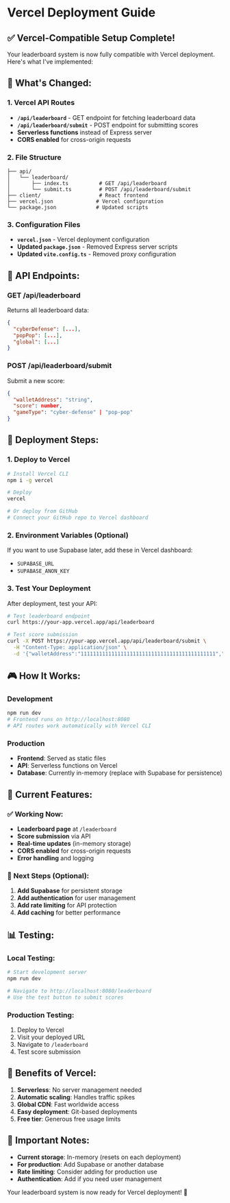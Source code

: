 # Vercel Deployment Guide

## ✅ **Vercel-Compatible Setup Complete!**

Your leaderboard system is now fully compatible with Vercel deployment. Here's what I've implemented:

## 🚀 **What's Changed:**

### **1. Vercel API Routes**
- **`/api/leaderboard`** - GET endpoint for fetching leaderboard data
- **`/api/leaderboard/submit`** - POST endpoint for submitting scores
- **Serverless functions** instead of Express server
- **CORS enabled** for cross-origin requests

### **2. File Structure**
```
├── api/
│   └── leaderboard/
│       ├── index.ts          # GET /api/leaderboard
│       └── submit.ts         # POST /api/leaderboard/submit
├── client/                   # React frontend
├── vercel.json              # Vercel configuration
└── package.json             # Updated scripts
```

### **3. Configuration Files**
- **`vercel.json`** - Vercel deployment configuration
- **Updated `package.json`** - Removed Express server scripts
- **Updated `vite.config.ts`** - Removed proxy configuration

## 🎯 **API Endpoints:**

### **GET /api/leaderboard**
Returns all leaderboard data:
```json
{
  "cyberDefense": [...],
  "popPop": [...],
  "global": [...]
}
```

### **POST /api/leaderboard/submit**
Submit a new score:
```json
{
  "walletAddress": "string",
  "score": number,
  "gameType": "cyber-defense" | "pop-pop"
}
```

## 🚀 **Deployment Steps:**

### **1. Deploy to Vercel**
```bash
# Install Vercel CLI
npm i -g vercel

# Deploy
vercel

# Or deploy from GitHub
# Connect your GitHub repo to Vercel dashboard
```

### **2. Environment Variables (Optional)**
If you want to use Supabase later, add these in Vercel dashboard:
- `SUPABASE_URL`
- `SUPABASE_ANON_KEY`

### **3. Test Your Deployment**
After deployment, test your API:
```bash
# Test leaderboard endpoint
curl https://your-app.vercel.app/api/leaderboard

# Test score submission
curl -X POST https://your-app.vercel.app/api/leaderboard/submit \
  -H "Content-Type: application/json" \
  -d '{"walletAddress":"11111111111111111111111111111111111111111111","score":1500,"gameType":"cyber-defense"}'
```

## 🎮 **How It Works:**

### **Development**
```bash
npm run dev
# Frontend runs on http://localhost:8080
# API routes work automatically with Vercel CLI
```

### **Production**
- **Frontend**: Served as static files
- **API**: Serverless functions on Vercel
- **Database**: Currently in-memory (replace with Supabase for persistence)

## 🔧 **Current Features:**

### **✅ Working Now:**
- **Leaderboard page** at `/leaderboard`
- **Score submission** via API
- **Real-time updates** (in-memory storage)
- **CORS enabled** for cross-origin requests
- **Error handling** and logging

### **🔄 Next Steps (Optional):**
1. **Add Supabase** for persistent storage
2. **Add authentication** for user management
3. **Add rate limiting** for API protection
4. **Add caching** for better performance

## 📊 **Testing:**

### **Local Testing:**
```bash
# Start development server
npm run dev

# Navigate to http://localhost:8080/leaderboard
# Use the test button to submit scores
```

### **Production Testing:**
1. Deploy to Vercel
2. Visit your deployed URL
3. Navigate to `/leaderboard`
4. Test score submission

## 🎯 **Benefits of Vercel:**

1. **Serverless**: No server management needed
2. **Automatic scaling**: Handles traffic spikes
3. **Global CDN**: Fast worldwide access
4. **Easy deployment**: Git-based deployments
5. **Free tier**: Generous free usage limits

## 🚨 **Important Notes:**

- **Current storage**: In-memory (resets on each deployment)
- **For production**: Add Supabase or another database
- **Rate limiting**: Consider adding for production use
- **Authentication**: Add if you need user management

Your leaderboard system is now ready for Vercel deployment! 🎉
